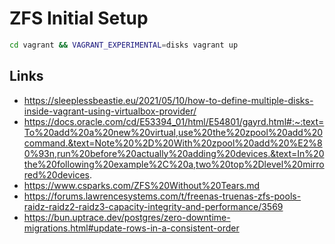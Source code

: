 # ZFS Initial Setup

```sh
cd vagrant && VAGRANT_EXPERIMENTAL=disks vagrant up
```

## Links

- https://sleeplessbeastie.eu/2021/05/10/how-to-define-multiple-disks-inside-vagrant-using-virtualbox-provider/
- https://docs.oracle.com/cd/E53394_01/html/E54801/gayrd.html#:~:text=To%20add%20a%20new%20virtual,use%20the%20zpool%20add%20command.&text=Note%20%2D%20With%20zpool%20add%20%E2%80%93n,run%20before%20actually%20adding%20devices.&text=In%20the%20following%20example%2C%20a,two%20top%2Dlevel%20mirrored%20devices.
- https://www.csparks.com/ZFS%20Without%20Tears.md
- https://forums.lawrencesystems.com/t/freenas-truenas-zfs-pools-raidz-raidz2-raidz3-capacity-integrity-and-performance/3569
- https://bun.uptrace.dev/postgres/zero-downtime-migrations.html#update-rows-in-a-consistent-order
